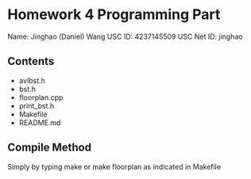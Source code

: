 # Homework 4 Programming Part
Name: Jinghao (Daniel) Wang
USC ID: 4237145509
USC Net ID: jinghao

## Contents
- avlbst.h
- bst.h
- floorplan.cpp
- print_bst.h
- Makefile
- README.md

## Compile Method
Simply by typing make or make floorplan as indicated in Makefile

